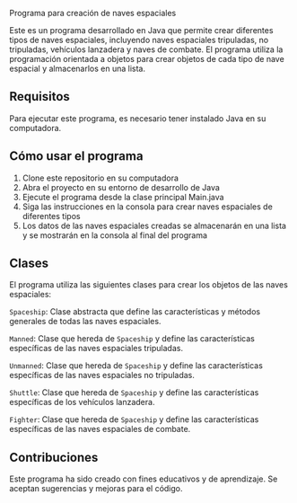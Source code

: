 Programa para creación de naves espaciales

Este es un programa desarrollado en Java que permite crear diferentes tipos de naves espaciales, incluyendo naves espaciales tripuladas, no tripuladas, vehículos lanzadera y naves de combate. El programa utiliza la programación orientada a objetos para crear objetos de cada tipo de nave espacial y almacenarlos en una lista.

## Requisitos
Para ejecutar este programa, es necesario tener instalado Java en su computadora.

## Cómo usar el programa
1. Clone este repositorio en su computadora
2. Abra el proyecto en su entorno de desarrollo de Java
3. Ejecute el programa desde la clase principal Main.java
4. Siga las instrucciones en la consola para crear naves espaciales de diferentes tipos
4. Los datos de las naves espaciales creadas se almacenarán en una lista y se mostrarán en la consola al final del programa

## Clases
El programa utiliza las siguientes clases para crear los objetos de las naves espaciales:

`Spaceship`: Clase abstracta que define las características y métodos generales de todas las naves espaciales.

`Manned`: Clase que hereda de `Spaceship` y define las características específicas de las naves espaciales tripuladas.

`Unmanned`: Clase que hereda de `Spaceship` y define las características específicas de las naves espaciales no tripuladas.

`Shuttle`: Clase que hereda de `Spaceship` y define las características específicas de los vehículos lanzadera.

`Fighter`: Clase que hereda de `Spaceship` y define las características específicas de las naves espaciales de combate.

## Contribuciones
Este programa ha sido creado con fines educativos y de aprendizaje. Se aceptan sugerencias y mejoras para el código.
